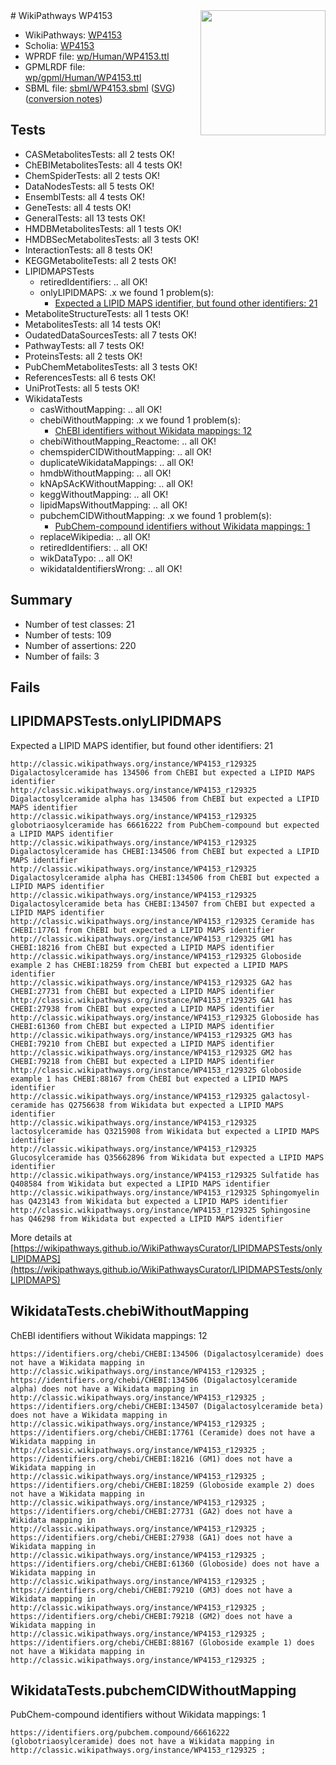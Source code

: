 <img style="float: right; width: 200px" src="../logo.png" />
# WikiPathways WP4153

* WikiPathways: [WP4153](https://identifiers.org/wikipathways:WP4153)
* Scholia: [WP4153](https://scholia.toolforge.org/wikipathways/WP4153)
* WPRDF file: [wp/Human/WP4153.ttl](../wp/Human/WP4153.ttl)
* GPMLRDF file: [wp/gpml/Human/WP4153.ttl](../wp/gpml/Human/WP4153.ttl)
* SBML file: [sbml/WP4153.sbml](../sbml/WP4153.sbml) ([SVG](../sbml/WP4153.svg)) ([conversion notes](../sbml/WP4153.txt))

## Tests
* CASMetabolitesTests: all 2 tests OK!
* ChEBIMetabolitesTests: all 4 tests OK!
* ChemSpiderTests: all 2 tests OK!
* DataNodesTests: all 5 tests OK!
* EnsemblTests: all 4 tests OK!
* GeneTests: all 4 tests OK!
* GeneralTests: all 13 tests OK!
* HMDBMetabolitesTests: all 1 tests OK!
* HMDBSecMetabolitesTests: all 3 tests OK!
* InteractionTests: all 8 tests OK!
* KEGGMetaboliteTests: all 2 tests OK!
* LIPIDMAPSTests
    * retiredIdentifiers: .. all OK!
    * onlyLIPIDMAPS: .x we found 1 problem(s):
        * [Expected a LIPID MAPS identifier, but found other identifiers: 21](#d0bfb698)
* MetaboliteStructureTests: all 1 tests OK!
* MetabolitesTests: all 14 tests OK!
* OudatedDataSourcesTests: all 7 tests OK!
* PathwayTests: all 7 tests OK!
* ProteinsTests: all 2 tests OK!
* PubChemMetabolitesTests: all 3 tests OK!
* ReferencesTests: all 6 tests OK!
* UniProtTests: all 5 tests OK!
* WikidataTests
    * casWithoutMapping: .. all OK!
    * chebiWithoutMapping: .x we found 1 problem(s):
        * [ChEBI identifiers without Wikidata mappings: 12](#71d54505)
    * chebiWithoutMapping_Reactome: .. all OK!
    * chemspiderCIDWithoutMapping: .. all OK!
    * duplicateWikidataMappings: .. all OK!
    * hmdbWithoutMapping: .. all OK!
    * kNApSAcKWithoutMapping: .. all OK!
    * keggWithoutMapping: .. all OK!
    * lipidMapsWithoutMapping: .. all OK!
    * pubchemCIDWithoutMapping: .x we found 1 problem(s):
        * [PubChem-compound identifiers without Wikidata mappings: 1](#e6d6fbf)
    * replaceWikipedia: .. all OK!
    * retiredIdentifiers: .. all OK!
    * wikDataTypo: .. all OK!
    * wikidataIdentifiersWrong: .. all OK!


## Summary

* Number of test classes: 21
* Number of tests: 109
* Number of assertions: 220
* Number of fails: 3

## Fails

<a name="d0bfb698" />

## LIPIDMAPSTests.onlyLIPIDMAPS

Expected a LIPID MAPS identifier, but found other identifiers: 21
```
http://classic.wikipathways.org/instance/WP4153_r129325 Digalactosylceramide has 134506 from ChEBI but expected a LIPID MAPS identifier
http://classic.wikipathways.org/instance/WP4153_r129325 Digalactosylceramide alpha has 134506 from ChEBI but expected a LIPID MAPS identifier
http://classic.wikipathways.org/instance/WP4153_r129325 globotriaosylceramide has 66616222 from PubChem-compound but expected a LIPID MAPS identifier
http://classic.wikipathways.org/instance/WP4153_r129325 Digalactosylceramide has CHEBI:134506 from ChEBI but expected a LIPID MAPS identifier
http://classic.wikipathways.org/instance/WP4153_r129325 Digalactosylceramide alpha has CHEBI:134506 from ChEBI but expected a LIPID MAPS identifier
http://classic.wikipathways.org/instance/WP4153_r129325 Digalactosylceramide beta has CHEBI:134507 from ChEBI but expected a LIPID MAPS identifier
http://classic.wikipathways.org/instance/WP4153_r129325 Ceramide has CHEBI:17761 from ChEBI but expected a LIPID MAPS identifier
http://classic.wikipathways.org/instance/WP4153_r129325 GM1 has CHEBI:18216 from ChEBI but expected a LIPID MAPS identifier
http://classic.wikipathways.org/instance/WP4153_r129325 Globoside example 2 has CHEBI:18259 from ChEBI but expected a LIPID MAPS identifier
http://classic.wikipathways.org/instance/WP4153_r129325 GA2 has CHEBI:27731 from ChEBI but expected a LIPID MAPS identifier
http://classic.wikipathways.org/instance/WP4153_r129325 GA1 has CHEBI:27938 from ChEBI but expected a LIPID MAPS identifier
http://classic.wikipathways.org/instance/WP4153_r129325 Globoside has CHEBI:61360 from ChEBI but expected a LIPID MAPS identifier
http://classic.wikipathways.org/instance/WP4153_r129325 GM3 has CHEBI:79210 from ChEBI but expected a LIPID MAPS identifier
http://classic.wikipathways.org/instance/WP4153_r129325 GM2 has CHEBI:79218 from ChEBI but expected a LIPID MAPS identifier
http://classic.wikipathways.org/instance/WP4153_r129325 Globoside example 1 has CHEBI:88167 from ChEBI but expected a LIPID MAPS identifier
http://classic.wikipathways.org/instance/WP4153_r129325 galactosyl-ceramide has Q2756638 from Wikidata but expected a LIPID MAPS identifier
http://classic.wikipathways.org/instance/WP4153_r129325 lactosylceramide has Q3215908 from Wikidata but expected a LIPID MAPS identifier
http://classic.wikipathways.org/instance/WP4153_r129325 Glucosylceramide has Q35662896 from Wikidata but expected a LIPID MAPS identifier
http://classic.wikipathways.org/instance/WP4153_r129325 Sulfatide has Q408584 from Wikidata but expected a LIPID MAPS identifier
http://classic.wikipathways.org/instance/WP4153_r129325 Sphingomyelin has Q423143 from Wikidata but expected a LIPID MAPS identifier
http://classic.wikipathways.org/instance/WP4153_r129325 Sphingosine has Q46298 from Wikidata but expected a LIPID MAPS identifier
```

More details at [https://wikipathways.github.io/WikiPathwaysCurator/LIPIDMAPSTests/onlyLIPIDMAPS](https://wikipathways.github.io/WikiPathwaysCurator/LIPIDMAPSTests/onlyLIPIDMAPS)

<a name="71d54505" />

## WikidataTests.chebiWithoutMapping

ChEBI identifiers without Wikidata mappings: 12
```
https://identifiers.org/chebi/CHEBI:134506 (Digalactosylceramide) does not have a Wikidata mapping in http://classic.wikipathways.org/instance/WP4153_r129325 ; 
https://identifiers.org/chebi/CHEBI:134506 (Digalactosylceramide alpha) does not have a Wikidata mapping in http://classic.wikipathways.org/instance/WP4153_r129325 ; 
https://identifiers.org/chebi/CHEBI:134507 (Digalactosylceramide beta) does not have a Wikidata mapping in http://classic.wikipathways.org/instance/WP4153_r129325 ; 
https://identifiers.org/chebi/CHEBI:17761 (Ceramide) does not have a Wikidata mapping in http://classic.wikipathways.org/instance/WP4153_r129325 ; 
https://identifiers.org/chebi/CHEBI:18216 (GM1) does not have a Wikidata mapping in http://classic.wikipathways.org/instance/WP4153_r129325 ; 
https://identifiers.org/chebi/CHEBI:18259 (Globoside example 2) does not have a Wikidata mapping in http://classic.wikipathways.org/instance/WP4153_r129325 ; 
https://identifiers.org/chebi/CHEBI:27731 (GA2) does not have a Wikidata mapping in http://classic.wikipathways.org/instance/WP4153_r129325 ; 
https://identifiers.org/chebi/CHEBI:27938 (GA1) does not have a Wikidata mapping in http://classic.wikipathways.org/instance/WP4153_r129325 ; 
https://identifiers.org/chebi/CHEBI:61360 (Globoside) does not have a Wikidata mapping in http://classic.wikipathways.org/instance/WP4153_r129325 ; 
https://identifiers.org/chebi/CHEBI:79210 (GM3) does not have a Wikidata mapping in http://classic.wikipathways.org/instance/WP4153_r129325 ; 
https://identifiers.org/chebi/CHEBI:79218 (GM2) does not have a Wikidata mapping in http://classic.wikipathways.org/instance/WP4153_r129325 ; 
https://identifiers.org/chebi/CHEBI:88167 (Globoside example 1) does not have a Wikidata mapping in http://classic.wikipathways.org/instance/WP4153_r129325 ; 
```

<a name="e6d6fbf" />

## WikidataTests.pubchemCIDWithoutMapping

PubChem-compound identifiers without Wikidata mappings: 1
```
https://identifiers.org/pubchem.compound/66616222 (globotriaosylceramide) does not have a Wikidata mapping in http://classic.wikipathways.org/instance/WP4153_r129325 ; 
```

